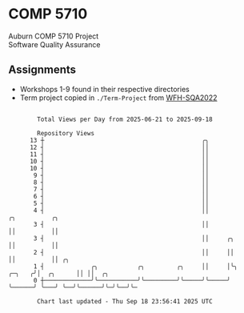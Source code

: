 # COMP 5710
Auburn COMP 5710 Project  
Software Quality Assurance

## Assignments
- Workshops 1-9 found in their respective directories
- Term project copied in `./Term-Project` from [WFH-SQA2022](https://github.com/wumphlett/WFH-SQA2022-AUBURN)

```

        Total Views per Day from 2025-06-21 to 2025-09-18

        Repository Views
      13 ┼                                            ╭╮
      12 ┤                                            ││
      11 ┤                                            ││
      10 ┤                                            ││
      10 ┤                                            ││
       9 ┤                                            ││
       8 ┤                                            ││
       7 ┤                                            ││
       6 ┤                                            ││
       5 ┤                                            ││
       4 ┤                                            ││                     ╭╮          ╭╮
       3 ┤                                            ││                     ││          ││
       3 ┤                                            ││     ╭╮              ││          ││
       2 ┤                                            ││     ││              ││          ││ ╭╮
       1 ┤             ╭╮           ╭╮         ╭╮     ││     │╰╮      ╭─╮   ╭╯│  ╭╮      ││ ││  ╭╮
       0 ┼─────────────╯╰───────────╯╰─────────╯╰─────╯╰─────╯ ╰──────╯ ╰───╯ ╰──╯╰──────╯╰─╯╰──╯╰─

        Chart last updated - Thu Sep 18 23:56:41 2025 UTC
        
```
